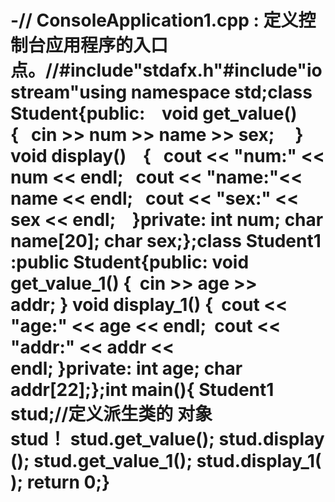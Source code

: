 # -// ConsoleApplication1.cpp : 定义控制台应用程序的入口点。//#include"stdafx.h"#include"iostream"using namespace std;class Student{public:    void get_value()    {   cin >> num >> name >> sex;     }    void display()    {   cout << "num:" << num << endl;   cout << "name:"<< name << endl;   cout << "sex:" << sex << endl;    }private: int num; char name[20]; char sex;};class Student1 :public Student{public: void get_value_1() {  cin >> age >> addr; } void display_1() {  cout << "age:" << age << endl;  cout << "addr:" << addr << endl; }private: int age; char addr[22];};int main(){ Student1 stud;//定义派生类的 对象stud！ stud.get_value(); stud.display(); stud.get_value_1(); stud.display_1(); return 0;}
